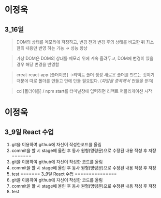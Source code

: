 
# 이정욱
## 3_16일
>DOM의 상태를 메모리에 저장하고, 변경 전과 변경 후의 상태를 비교한 뒤
최소한의 내용만 반영 하는 기능 → 성능 향상

>가상 DOM은 DOM의 상태를 메모리 위에 계속 올려두고,
DOM에 변경이 있을 경우 해당 변경을 반영함

> creat-react-app [폴더이름] ->리액트 폴더 생성
새로운 폴더를 만드는 것이기 때문에 따로 폴더를 만들고 안에 만들 필요없다. (*파일을 중복해서 만듦을 방지*)

>cd  [폴더이름] /  npm start를 터미널창에 입력하면 리액트 어플리케이션 시작

# 이정욱
## 3_9일 React 수업
1. git을 이용하여 github에 자신이 작성한코드를 올림
2. commit을 할 시 stage에 올린 후 동사 원형(명령문)으로 수정된 내용 작성 후 저장
=======
1. git을 이용하여 github에 자신이 작성한 코드를 올림
2. commit을 할 시 stage에 올린 후 동사 원형(명령문)으로 수정된 내용 작성 후 저장
3. test
=======
3_9일 React 수업
===============
1. git을 이용하여 github에 자신이 작성한 코드를 올림
2. commit을 할 시 stage에 올린 후 동사 원형(명령문)으로 수정된 내용 작성 후 저장
3. test

